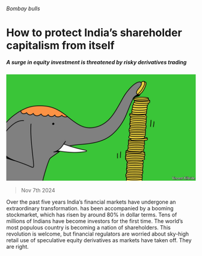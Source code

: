 ###### Bombay bulls

# How to protect India’s shareholder capitalism from itself 

##### A surge in equity investment is threatened by risky derivatives trading 

![image](images/20241109_LDD004.jpg) 

> Nov 7th 2024 

Over the past five years India’s financial markets have undergone an extraordinary transformation.  has been accompanied by a booming stockmarket, which has risen by around 80% in dollar terms. Tens of millions of Indians have become investors for the first time. The world’s most populous country is becoming a nation of shareholders. This revolution is welcome, but financial regulators are worried about sky-high retail use of speculative equity derivatives as markets have taken off. They are right.

